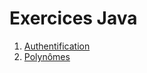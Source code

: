# Exercices Java

1. [Authentification](authentification/README.md)
2. [Polynômes](polynomes/README.md)

